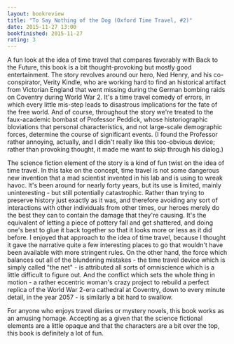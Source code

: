 ```yaml
---
layout: bookreview
title: "To Say Nothing of the Dog (Oxford Time Travel, #2)"
date: 2015-11-27 13:00
bookfinished: 2015-11-27
rating: 3
---
```


A fun look at the idea of time travel that compares favorably with Back to the Future, this book is a bit thought-provoking but mostly good entertainment.  The story revolves around our hero, Ned Henry, and his co-conspirator, Verity Kindle, who are working hard to find an historical artifact from Victorian England that went missing during the German bombing raids on Coventry during World War 2.  It's a time travel comedy of errors, in which every little mis-step leads to disastrous implications for the fate of the free world.  And of course, throughout the story we're treated to the faux-academic bombast of Professor Peddick, whose historiographic bloviations that personal characteristics, and not large-scale demographic forces, determine the course of significant events.  (I found the Professor rather annoying, actually, and I didn't really like this too-obvious device; rather than provoking thought, it made me want to skip through his dialog.)



The science fiction element of the story is a kind of fun twist on the idea of time travel.  In this take on the concept, time travel is not some dangerous new invention that a mad scientist invented in his lab and is using to wreak havoc.  It's been around for nearly forty years, but its use is limited, mainly uninteresting - but still potentially catastrophic.  Rather than trying to preserve history just exactly as it was, and therefore avoiding any sort of interactions with other individuals from other times, our heroes merely do the best they can to contain the damage that they're causing.  It's the equivalent of letting a piece of pottery fall and get shattered, and doing one's best to glue it back together so that it looks more or less as it did before.  I enjoyed that approach to the idea of time travel, because I thought it gave the narrative quite a few interesting places to go that wouldn't have been available with more stringent rules.  On the other hand, the force which balances out all of the blundering mistakes - the time travel device which is simply called "the net" - is attributed all sorts of omniscience which is a little difficult to figure out.  And the conflict which sets the whole thing in motion - a rather eccentric woman's crazy project to rebuild a perfect replica of the World War 2-era cathedral at Coventry, down to every minute detail, in the year 2057 - is similarly a bit hard to swallow.



For anyone who enjoys travel diaries or mystery novels, this book works as an amusing homage.  Accepting as a given that the science fictional elements are a little opaque and that the characters are a bit over the top, this book is definitely a lot of fun.